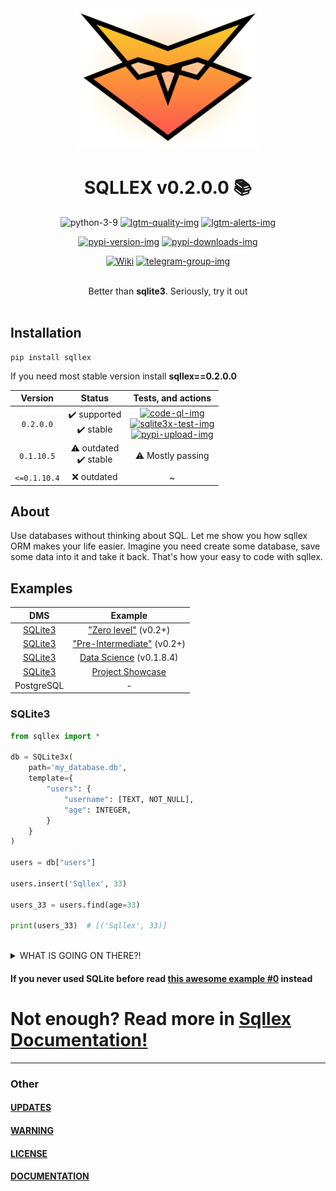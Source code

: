 
<div align="center">

<img src="./pics/sqllex-logo.svg" width="300px" alt="sqllex logo">

# SQLLEX v0.2.0.0 📚

![python-3-9]
[![lgtm-quality-img]][lgtm-quality-src]
[![lgtm-alerts-img]][lgtm-alerts-src]

[![pypi-version-img]][pypi-version-src]
[![pypi-downloads-img]][pypi-version-src]

[![Wiki][wiki-img]][wiki-src] 
[![telegram-group-img]][telegram-group-src]


<br>
Better than <b>sqlite3</b>. Seriously, try it out<br>
</div><br>

## Installation
```shell
pip install sqllex
```

If you need most stable version install **sqllex==0.2.0.0**


| Version |  Status | Tests, and actions |
| :--------: | :----------------------------: | :---: |
| `0.2.0.0`    | ✔️ supported         <br> ✔️ stable         | [![code-ql-img]][code-ql-src] <br> [![sqlite3x-test-img]][sqlite3x-test-src] <br> [![pypi-upload-img]][pypi-upload-img] |
| `0.1.10.5`    | ⚠️ outdated         <br> ✔️ stable         | ⚠️ Mostly passing |
| `<=0.1.10.4`  | ❌️ outdated       | ~ |


## About
Use databases without thinking about SQL. Let me show you how sqllex ORM makes
your life easier. Imagine you need create some database, save some data
into it and take it back. That's how your easy to code with sqllex.

## Examples
|  DMS | Example |
| :----: | :---:|
| [SQLite3](#sqlite3) | ["Zero level"][awesome-example-0] (v0.2+)| |
| [SQLite3](#sqlite3) | ["Pre-Intermediate"][awesome-example-1] (v0.2+) |
| [SQLite3](#sqlite3) | [Data Science][data-science-example] (v0.1.8.4) |
| [SQLite3](#sqlite3) | [Project Showcase][project-showcase]|
| PostgreSQL | - |



### SQLite3
```python
from sqllex import *

db = SQLite3x(                              
    path='my_database.db',                      
    template={                              
        "users": {                          
            "username": [TEXT, NOT_NULL],   
            "age": INTEGER,                 
        }                                   
    }                                       
)

users = db["users"]

users.insert('Sqllex', 33)

users_33 = users.find(age=33)

print(users_33)  # [('Sqllex', 33)]
```

<br>
<details>
<summary id="what1">WHAT IS GOING ON THERE?!</summary>


```python
from sqllex import *

# Create some database, with simple structure
db = SQLite3x(                              # create database 
    path='my_data.db',                      # path to your database, or where you would like it locate
    template={                              # schema for tables inside your database                              
        "users": {                              # name for the 1'st table
            "username": [TEXT, NOT_NULL],       # 1'st column of table, named "username", contains text-data, can't be NULL
            "age": INTEGER,                     # 2'nd column of table, named "age", contains integer value
        }                                   # end of table
    }                                       # end of schema (template)
)

# Ok, now you have database with table inside it.
# Let's take this table as variable
users = db["users"]

# Now add record of 33 years old user named 'Sqllex' into it
# Dear table, please insert ['Sqllex', 33] values 
users.insert('Sqllex', 33)

# Dear table, please find records where_ column 'age' == 33
users_33 = users.find(age=33)

# Print results
print(users_33)  # [('Sqllex', 33)]
```

</details>

####  If you never used SQLite before read [this awesome example #0][awesome-example-0] instead

# Not enough? Read more in [Sqllex Documentation!][wiki-src]

-----
### Other
#### [UPDATES](./UPDATES.md)
#### [WARNING](./WARNING.md)
#### [LICENSE](./LICENSE)
#### [DOCUMENTATION][wiki-src]


  [wiki-img]: https://img.shields.io/badge/docs-Wiki-blue.svg
  [wiki-src]: https://v1a0.github.io/sqllex

  [python-3-9]: https://img.shields.io/badge/Python-3.9-green

  [python-3-8]: https://img.shields.io/badge/Python-3.8-green

  [lgtm-quality-img]: https://img.shields.io/lgtm/grade/python/g/V1A0/sqllex.svg?logo=lgtm&logoWidth=18
  [lgtm-quality-src]: https://lgtm.com/projects/g/V1A0/sqllex/context:python

  [lgtm-alerts-img]: https://img.shields.io/lgtm/alerts/g/V1A0/sqllex.svg?logo=lgtm&logoWidth=18
  [lgtm-alerts-src]: https://lgtm.com/projects/g/V1A0/sqllex/alerts/
  
  [pypi-version-img]: https://img.shields.io/pypi/v/sqllex.svg
  [pypi-version-src]: https://pypi.org/project/sqllex/
  
  [pypi-downloads-img]: https://img.shields.io/pypi/dm/sqllex
  
  [telegram-group-img]: https://img.shields.io/badge/Telegram-Group-blue.svg?logo=telegram
  [telegram-group-src]: https://t.me/joinchat/CKq9Mss1UlNlMDIy
  
  [code-ql-img]: https://github.com/v1a0/sqllex/actions/workflows/codeql-analysis.yml/badge.svg?branch=main
  [code-ql-src]: https://github.com/v1a0/sqllex/actions/workflows/codeql-analysis.yml
  
  [sqlite3x-test-img]: https://github.com/v1a0/sqllex/actions/workflows/test_sqlite3x.yml/badge.svg?branch=main
  [sqlite3x-test-src]: https://github.com/v1a0/sqllex/actions/workflows/test_sqlite3x.yml
  
  [pypi-upload-img]: https://github.com/v1a0/sqllex/actions/workflows/python-publish.yml/badge.svg
  [pypi-upload-src]: https://github.com/v1a0/sqllex/actions/workflows/python-publish.yml

  [awesome-example-0]: https://v1a0.github.io/sqllex/sqlite3x-aex-0.html
  [awesome-example-1]: https://v1a0.github.io/sqllex/sqlite3x-aex-1.html
  [data-science-example]: https://deepnote.com/@abid/SQLLEX-Simple-and-Faster-7WXrco0hRXaqvAiXo8QJBQ
  [project-showcase]: https://v1a0.github.io/sqllex/sqllex-showcase
